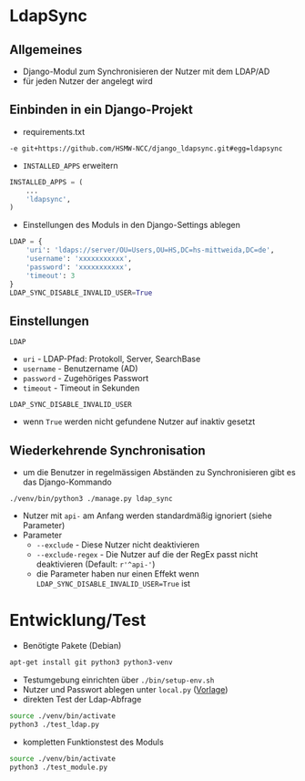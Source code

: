 # LdapSync

## Allgemeines
* Django-Modul zum Synchronisieren der Nutzer mit dem LDAP/AD
* für jeden Nutzer der angelegt wird

## Einbinden in ein Django-Projekt
* requirements.txt
```
-e git+https://github.com/HSMW-NCC/django_ldapsync.git#egg=ldapsync
```
* `INSTALLED_APPS` erweitern
```python
INSTALLED_APPS = (
    ...
    'ldapsync',
)
```
* Einstellungen des Moduls in den Django-Settings ablegen
```python
LDAP = {
    'uri': 'ldaps://server/OU=Users,OU=HS,DC=hs-mittweida,DC=de',
    'username': 'xxxxxxxxxxx',
    'password': 'xxxxxxxxxxx',
    'timeout': 3
}
LDAP_SYNC_DISABLE_INVALID_USER=True
```

## Einstellungen
`LDAP`
* `uri` - LDAP-Pfad: Protokoll, Server, SearchBase
* `username` - Benutzername (AD)
* `password` - Zugehöriges Passwort
* `timeout` - Timeout in Sekunden

`LDAP_SYNC_DISABLE_INVALID_USER`
* wenn `True` werden nicht gefundene Nutzer auf inaktiv gesetzt

## Wiederkehrende Synchronisation
* um die Benutzer in regelmässigen Abständen zu Synchronisieren gibt es das Django-Kommando
```
./venv/bin/python3 ./manage.py ldap_sync
```
* Nutzer mit `api-` am Anfang werden standardmäßig ignoriert (siehe Parameter)
* Parameter
  * `--exclude` - Diese Nutzer nicht deaktivieren
  * `--exclude-regex` - Die Nutzer auf die der RegEx passt nicht deaktivieren (Default: `r'^api-'`)
  * die Parameter haben nur einen Effekt wenn `LDAP_SYNC_DISABLE_INVALID_USER=True` ist

# Entwicklung/Test
* Benötigte Pakete (Debian)
```bash
apt-get install git python3 python3-venv
```
* Testumgebung einrichten über `./bin/setup-env.sh`
* Nutzer und Passwort ablegen unter `local.py` ([Vorlage](./local-example.py))
* direkten Test der Ldap-Abfrage
```bash
source ./venv/bin/activate
python3 ./test_ldap.py
```
* kompletten Funktionstest des Moduls
```bash
source ./venv/bin/activate
python3 ./test_module.py
```